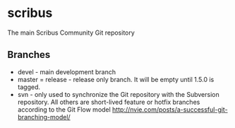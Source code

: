 scribus
=======

The main Scribus Community Git repository

Branches
--------

* devel - main development branch
* master = release - release only branch. It will be empty until 1.5.0 is tagged.
* svn - only used to synchronize the Git repository with the Subversion repository.
All others are short-lived feature or hotfix branches according to the Git Flow model http://nvie.com/posts/a-successful-git-branching-model/
